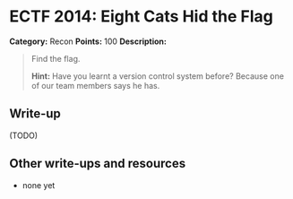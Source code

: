 # ECTF 2014: Eight Cats Hid the Flag

**Category:** Recon
**Points:** 100
**Description:**

> Find the flag.
>
> **Hint:** Have you learnt a version control system before? Because one of our team members says he has.

## Write-up

(TODO)

## Other write-ups and resources

* none yet

